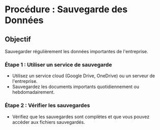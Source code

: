 # Procédure : Sauvegarde des Données

## Objectif
Sauvegarder régulièrement les données importantes de l'entreprise.

### Étape 1 : Utiliser un service de sauvegarde
- Utilisez un service cloud (Google Drive, OneDrive) ou un serveur de l'entreprise.
- Sauvegardez les documents importants quotidiennement ou hebdomadairement.

### Étape 2 : Vérifier les sauvegardes
- Vérifiez que les sauvegardes sont complètes et que vous pouvez accéder aux fichiers sauvegardés.
